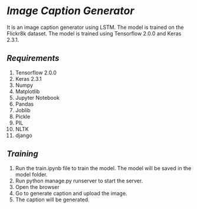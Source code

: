 # *Image Caption Generator*

It is an image caption generator using LSTM. The model is trained on the Flickr8k dataset. The model is trained using Tensorflow 2.0.0 and Keras 2.3.1.

## *Requirements*
1. Tensorflow 2.0.0
2. Keras 2.3.1
3. Numpy
4. Matplotlib
5. Jupyter Notebook
6. Pandas
7. Joblib
8. Pickle
9. PIL
10. NLTK
11. django

## *Training*
1. Run the train.ipynb file to train the model. The model will be saved in the model folder.
2. Run python manage.py runserver to start the server.
3. Open the browser 
4. Go to generate caption and upload the image.
5. The caption will be generated.
